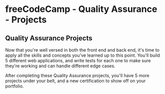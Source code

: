 # freeCodeCamp - Quality Assurance - Projects


## Quality Assurance Projects

Now that you're well versed in both the front end and back end, it's time to apply all the skills and concepts you've learned up to this point. You'll build 5 different web applications, and write tests for each one to make sure they're working and can handle different edge cases.

After completing these Quality Assurance projects, you'll have 5 more projects under your belt, and a new certification to show off on your portfolio.

